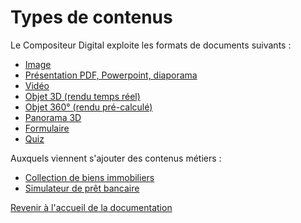 # Types de contenus

Le Compositeur Digital exploite les formats de documents suivants :

- [Image](image.md)
- [Présentation PDF, Powerpoint, diaporama](slideshow.md)
- [Vidéo](video.md)
- [Objet 3D (rendu temps réel)](3d.md)
- [Objet 360° (rendu pré-calculé)](sequence.md)
- [Panorama 3D](panorama.md)
- [Formulaire](form.md)
- [Quiz](quiz.md)

Auxquels viennent s'ajouter des contenus métiers :

- [Collection de biens immobiliers](immo.md)
- [Simulateur de prêt bancaire](bank_simulator.md)

[Revenir à l'accueil de la documentation](index.md)

